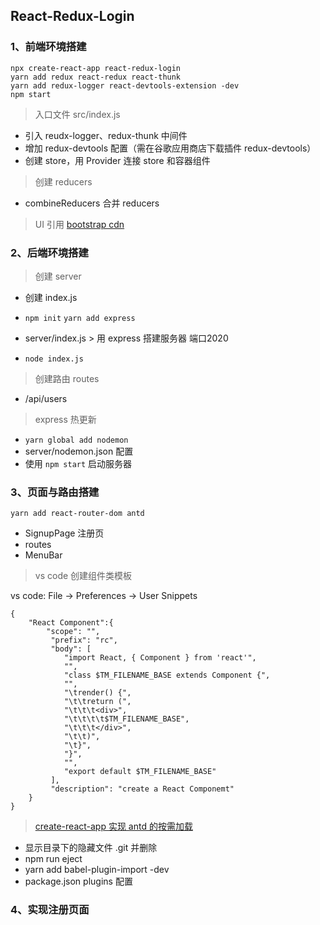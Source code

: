 ## React-Redux-Login 

### 1、前端环境搭建

```
npx create-react-app react-redux-login
yarn add redux react-redux react-thunk
yarn add redux-logger react-devtools-extension -dev
npm start
```

> 入口文件 src/index.js

- 引入 reudx-logger、redux-thunk 中间件 
- 增加 redux-devtools 配置（需在谷歌应用商店下载插件 redux-devtools）
- 创建 store，用 Provider 连接 store 和容器组件

> 创建 reducers

- combineReducers 合并 reducers

> UI 引用 [bootstrap cdn](https://www.bootcdn.cn/twitter-bootstrap/ )

### 2、后端环境搭建

> 创建 server

- 创建 index.js

- `npm init` `yarn add express`

- server/index.js > 用 express 搭建服务器 端口2020
- `node index.js` 

> 创建路由 routes

- /api/users

> express 热更新

- `yarn global add nodemon`
- server/nodemon.json 配置
- 使用 `npm start` 启动服务器

### 3、页面与路由搭建

`yarn add react-router-dom antd`

- SignupPage 注册页
- routes
- MenuBar 

> vs code 创建组件类模板

vs code: File -> Preferences -> User Snippets 

```
{
	"React Component":{
	    "scope": "",
         "prefix": "rc",
         "body": [
            "import React, { Component } from 'react'",
            "",
            "class $TM_FILENAME_BASE extends Component {",
            "",
            "\trender() {",
            "\t\treturn (",
            "\t\t\t<div>",
            "\t\t\t\t$TM_FILENAME_BASE",
            "\t\t\t</div>",
            "\t\t)",
            "\t}",
            "}",
            "",
            "export default $TM_FILENAME_BASE"
         ],
         "description": "create a React Componemt"
    }
}
```

> [create-react-app 实现 antd 的按需加载](https://www.jianshu.com/p/f93c56101041)

- 显示目录下的隐藏文件 .git 并删除
- npm run eject
- yarn add babel-plugin-import -dev
- package.json plugins 配置

### 4、实现注册页面

